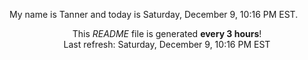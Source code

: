 My name is Tanner and today is Saturday, December 9, 10:16 PM EST.

<p align="center">This <i>README</i> file is generated <b>every 3 hours</b>!</br>Last refresh: Saturday, December 9, 10:16 PM EST<br /></p>
